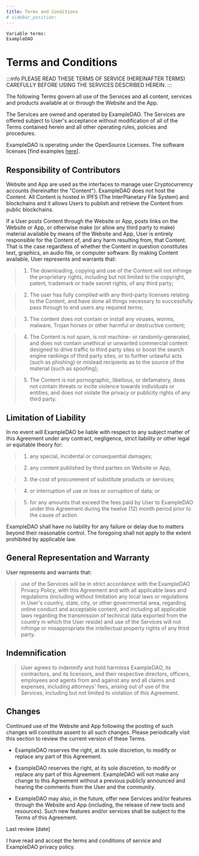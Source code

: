 ```yaml
---
title: Terms and Conditions
# sidebar_position:
---
```


```
Variable terms:
ExampleDAO
```

# Terms and Conditions

:::info
PLEASE READ THESE TERMS OF SERVICE (HEREINAFTER TERMS) CAREFULLY BEFORE USING THE SERVICES DESCRIBED HEREIN.
:::

The following Terms govern all use of the Services and all content, services and products available at or through the Website and the App.

The Services are owned and operated by ExampleDAO. The Services are offered subject to User's acceptance without modification of all of the Terms contained herein and all other operating rules, policies and procedures.

ExampleDAO is operating under the OpenSource Licenses. The software licenses [find examples [here](https://choosealicense.com/)].

## Responsibility of Contributors

Website and App are used as the interfaces to manage user Cryptocurrency accounts (hereinafter the "Content"). ExampleDAO does not host the Content. All Content is hosted in IPFS (The InterPlanetary File System) and blockchains and it allows Users to publish and retrieve the Content from public blockchains.

If a User posts Content through the Website or App, posts links on the Website or App, or otherwise make (or allow any third party to make) material available by means of the Website and App, User is entirely responsible for the Content of, and any harm resulting from, that Content. That is the case regardless of whether the Content in question constitutes text, graphics, an audio file, or computer software. By making Content available, User represents and warrants that:

> 1. The downloading, copying and use of the Content will not infringe the proprietary rights, including but not limited to the copyright, patent, trademark or trade secret rights, of any third party;

> 2. The user has fully complied with any third-party licenses relating to the Content, and have done all things necessary to successfully pass through to end users any required terms;

> 3. The content does not contain or install any viruses, worms, malware, Trojan horses or other harmful or destructive content;

> 4. The Content is not spam, is not machine- or randomly-generated, and does not contain unethical or unwanted commercial content designed to drive traffic to third party sites or boost the search engine rankings of third party sites, or to further unlawful acts (such as phishing) or mislead recipients as to the source of the material (such as spoofing);

> 5. The Content is not pornographic, libellous, or defamatory, does not contain threats or incite violence towards individuals or entities, and does not violate the privacy or publicity rights of any third party.

## Limitation of Liability

In no event will ExampleDAO be liable with respect to any subject matter of this Agreement under any contract, negligence, strict liability or other legal or equitable theory for:

> 1. any special, incidental or consequential damages;

> 2. any content published by third parties on Website or App,

> 3. the cost of procurement of substitute products or services;

> 4. or interruption of use or loss or corruption of data; or

> 5. for any amounts that exceed the fees paid by User to ExampleDAO under this Agreement during the twelve (12) month period prior to the cause of action.

ExampleDAO shall have no liability for any failure or delay due to matters beyond their reasonable control. The foregoing shall not apply to the extent prohibited by applicable law.

## General Representation and Warranty

User represents and warrants that:

> use of the Services will be in strict accordance with the ExampleDAO Privacy Policy, with this Agreement and with all applicable laws and regulations (including without limitation any local laws or regulations in User's country, state, city, or other governmental area, regarding online conduct and acceptable content, and including all applicable laws regarding the transmission of technical data exported from the country in which the User reside) and use of the Services will not infringe or misappropriate the intellectual property rights of any third party.

## Indemnification

> User agrees to indemnify and hold harmless ExampleDAO, its contractors, and its licensors, and their respective directors, officers, employees and agents from and against any and all claims and expenses, including attorneys' fees, arising out of use of the Services, including but not limited to violation of this Agreement.

## Changes

Continued use of the Website and App following the posting of such changes will constitute assent to all such changes. Please periodically visit this section to review the current version of these Terms.

-   ExampleDAO reserves the right, at its sole discretion, to modify or replace any part of this Agreement.

-   ExampleDAO reserves the right, at its sole discretion, to modify or replace any part of this Agreement. ExampleDAO will not make any change to this Agreement without a previous publicly announced and hearing the comments from the User and the community.

-   ExampleDAO may also, in the future, offer new Services and/or features through the Website and App (including, the release of new tools and resources). Such new features and/or services shall be subject to the Terms of this Agreement.

Last review [date]

I have read and accept the terms and conditions of service and ExampleDAO privacy policy.
